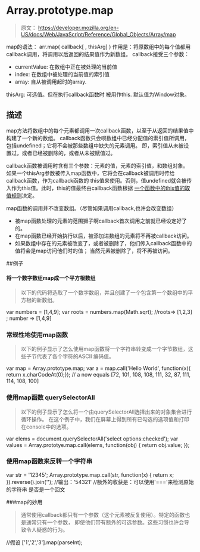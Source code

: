 # Array.prototype.map
> 原文： https://developer.mozilla.org/en-US/docs/Web/JavaScript/Reference/Global_Objects/Array/map


map的语法： arr.map( callback[ , thisArg] )
作用是：将原数组中的每个值都用 callback调用，将调用以后返回的结果值作为新数组。
callback接受三个参数：

- currentValue: 在数组中正在被处理的当前值
- index: 在数组中被处理的当前值的索引值
- array: 自从被调用起时的array.


thisArg: 可选值。但在执行callback函数时 被用作this. 默认值为Window对象。

## 描述
map方法将数组中的每个元素都调用一次callback函数，以至于从返回的结果值中构建了一个新的数组。
callback函数只会呗数组中已经分配值的索引值所调用，包括undefined；它将不会被那些数组中缺失的元素调用。
即，索引值从未被设置过，或者已经被删除的，或者从未被赋值过。

callback函数被调用时含有三个参数：元素的值，元素的索引值，和数组对象。
如果一个thisArg参数被传入map函数中，它将会在callback被调用时传给callback函数，作为callback函数的
this值来使用。否则，值undefined就会被传入作为this值。此时，this的值最终由callback函数根据
[一个函数中的this值的取值规则](https://developer.mozilla.org/en-US/docs/Web/JavaScript/Reference/Operators/this)决定。

map函数的调用并不改变数组。（尽管如果调用callback,也许会改变数组）

- 被map函数处理的元素的范围狮子啊callback首次调用之前就已经设定好了的。
- 在map函数已经开始执行以后，被添加进数组的元素将不再被callback访问。
- 如果数组中存在的元素被改变了，或者被删除了，他们传入callback函数中的值将会是map访问他们时的值；
当然元素被删除了，将不再被访问。

##例子

#### 将一个数字数组map成一个平方根数组

>以下的代码将选取了一个数字数组，并且创建了一个包含第一个数组中的平方根的新数组。
  
  var numbers  = [1,4,9];
  var roots = numbers.map(Math.sqrt);
  //roots=> [1,2,3] ; number => [1,4,9]
  
  
### 常规性地使用map函数

>以下的例子显示了怎么使用map函数将一个字符串转变成一个字节数组，这些子节代表了各个字符的ASCII
编码值。

  var map = Array.prototype.map;
  var a = map.call('Hello World', function(x){ return x.charCodeAt(0);});
  // a now equals [72, 101, 108, 108, 111, 32, 87, 111, 114, 108, 100]
  
### 使用map函数 querySelectorAll

>以下的例子显示了怎么将一个由querySelectorAll选择出来的对象集合进行循环操作。
在这个例子中，我们在屏幕上得到所有已勾选的选项值和打印在console中的选项。

  var elems = document.querySelectorAll('select options:checked');
  var values = Array.prototye.map.call(elems, function(obj) {
    return obj.value;
  });
  
### 使用map函数来反转一个字符串

  var str = '12345';
  Array.prototype.map.call(str, function(x) {
    return x;
  }).reverse().join('');
  //输出：'54321'
  //额外的收获是：可以使用'==='来检测原始的字符串 是否是一个回文 
  
###map的妙用

>通常使用callback都只有一个参数（这个元素被反复使用）。特定的函数也是通常只有一个参数，
即使他们带有额外的可选参数。这些习惯也许会导致令人疑惑的行为。

  //假设
  ['1','2','3'].map(parseInt);






